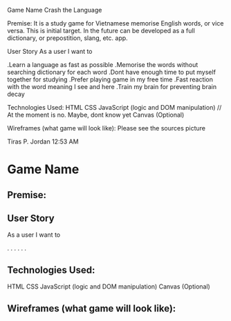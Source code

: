 Game Name
Crash the Language

Premise:
It is a study game for Vietnamese memorise English words, or vice versa. This is initial target. In the future can be developed as a full dictionary, or prepostition, slang, etc. app.

User Story
As a user I want to

.Learn a language as fast as possible
.Memorise the words without searching dictionary for each word
.Dont have enough time to put myself together for studying
.Prefer playing game in my free time
.Fast reaction with the word meaning I see and here
.Train my brain for preventing brain decay

Technologies Used:
HTML
CSS
JavaScript (logic and DOM manipulation)
// At the moment is no. Maybe, dont know yet Canvas (Optional)

Wireframes (what game will look like): Please see the sources picture


Tiras P. Jordan  12:53 AM
# Game Name

## Premise:

## User Story
As a user I want to

.
.
.
.
.
.

## Technologies Used:
HTML
CSS
JavaScript (logic and DOM manipulation)
Canvas (Optional)

## Wireframes (what game will look like):